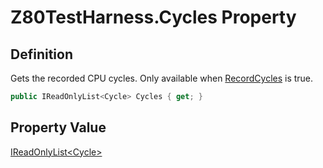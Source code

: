 # Z80TestHarness.Cycles Property
## Definition

Gets the recorded CPU cycles. Only available when [RecordCycles](MrKWatkins.EmulatorTestSuites.Z80.Z80TestHarness.RecordCycles.md) is true.

```c#
public IReadOnlyList<Cycle> Cycles { get; }
```

## Property Value

[IReadOnlyList&lt;Cycle&gt;](https://learn.microsoft.com/en-gb/dotnet/api/System.Collections.Generic.IReadOnlyList-1)
